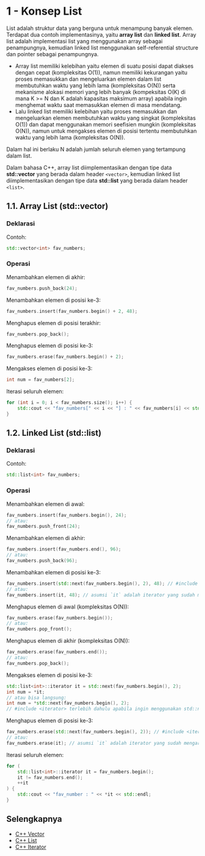 # 1 - Konsep List

List adalah struktur data yang berguna untuk menampung banyak elemen. Terdapat dua contoh implementasinya, yaitu **array list** dan **linked list**. Array list adalah implementasi list yang menggunakan array sebagai penampungnya, kemudian linked list menggunakan self-referential structure dan pointer sebagai penampungnya.

- Array list memiliki kelebihan yaitu elemen di suatu posisi dapat diakses dengan cepat (kompleksitas O(1)), namun memiliki kekurangan yaitu proses memasukkan dan mengeluarkan elemen dalam list membutuhkan waktu yang lebih lama (kompleksitas O(N)) serta mekanisme alokasi memori yang lebih banyak (kompeksitas O(K) di mana K >= N dan K adalah kapasitas maksimum array) apabila ingin menghemat waktu saat memasukkan elemen di masa mendatang.
- Lalu linked list memiliki kelebihan yaitu proses memasukkan dan mengeluarkan elemen membutuhkan waktu yang singkat (kompleksitas O(1)) dan dapat menggunakan memori seefisien mungkin (kompleksitas O(N)), namun untuk mengakses elemen di posisi tertentu membutuhkan waktu yang lebih lama (kompleksitas O(N)).

Dalam hal ini berlaku N adalah jumlah seluruh elemen yang tertampung dalam list.

Dalam bahasa C++, array list diimplementasikan dengan tipe data **std::vector** yang berada dalam header `<vector>`, kemudian linked list diimplementasikan dengan tipe data **std::list** yang berada dalam header `<list>`.

## 1.1. Array List (std::vector)

### Deklarasi

Contoh:
```c++
std::vector<int> fav_numbers;
```

### Operasi

Menambahkan elemen di akhir:
```c++
fav_numbers.push_back(24);
```

Menambahkan elemen di posisi ke-3:
```c++
fav_numbers.insert(fav_numbers.begin() + 2, 48);
```

Menghapus elemen di posisi terakhir:
```c++
fav_numbers.pop_back();
```

Menghapus elemen di posisi ke-3:
```c++
fav_numbers.erase(fav_numbers.begin() + 2);
```

Mengakses elemen di posisi ke-3:
```c++
int num = fav_numbers[2];
```

Iterasi seluruh elemen:
```c++
for (int i = 0; i < fav_numbers.size(); i++) {
    std::cout << "fav_numbers[" << i << "] : " << fav_numbers[i] << std::endl;
}
```

## 1.2. Linked List (std::list)

### Deklarasi

Contoh:
```c++
std::list<int> fav_numbers;
```

### Operasi

Menambahkan elemen di awal:
```c++
fav_numbers.insert(fav_numbers.begin(), 24);
// atau:
fav_numbers.push_front(24);
```

Menambahkan elemen di akhir:
```c++
fav_numbers.insert(fav_numbers.end(), 96);
// atau:
fav_numbers.push_back(96);
```

Menambahkan elemen di posisi ke-3:
```c++
fav_numbers.insert(std::next(fav_numbers.begin(), 2), 48); // #include <iterator> terlebih dahulu
// atau:
fav_numbers.insert(it, 48); // asumsi `it` adalah iterator yang sudah mengarah ke elemen ke-3
```

Menghapus elemen di awal (kompleksitas O(N)):
```c++
fav_numbers.erase(fav_numbers.begin());
// atau:
fav_numbers.pop_front();
```

Menghapus elemen di akhir (kompleksitas O(N)):
```c++
fav_numbers.erase(fav_numbers.end());
// atau:
fav_numbers.pop_back();
```

Mengakses elemen di posisi ke-3:
```c++
std::list<int>::iterator it = std::next(fav_numbers.begin(), 2);
int num = *it;
// atau bisa langsung:
int num = *std::next(fav_numbers.begin(), 2);
// #include <iterator> terlebih dahulu apabila ingin menggunakan std::next
```

Menghapus elemen di posisi ke-3:
```c++
fav_numbers.erase(std::next(fav_numbers.begin(), 2)); // #include <iterator> terlebih dahulu
// atau:
fav_numbers.erase(it); // asumsi `it` adalah iterator yang sudah mengarah ke elemen ke-3
```

Iterasi seluruh elemen:
```c++
for (
    std::list<int>::iterator it = fav_numbers.begin();
    it != fav_numbers.end();
    ++it
) {
    std::cout << "fav_number : " << *it << std::endl;
}
```

## Selengkapnya

- [C++ Vector](https://en.cppreference.com/w/cpp/container/vector)
- [C++ List](https://en.cppreference.com/w/cpp/container/list)
- [C++ Iterator](https://en.cppreference.com/w/cpp/named_req/BidirectionalIterator)
